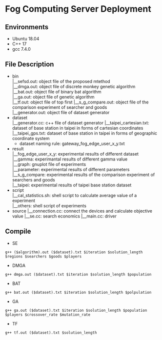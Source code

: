 # Fog Computing Server Deployment

## Environments
* Ubuntu 18.04
* C++ 17
* gcc 7.4.0

## File Description
* bin  
  |\_\_sefsd.out: object file of the proposed mtethod  
  |\_\_dmga.out: object file of discrete monkey genetic algorithm  
  |\_\_bat.out: object file of binary bat algorithm  
  |\_\_ga.out: object file of genetic algorithm  
  |\_\_tf.out: object file of top first
  |\_\_s_g_compare.out: object file of the comparison experiment of searcher and goods  
  |\_\_generator.out: object file of dataset generator  
* dataset  
  |\_\_generator.cc: c++ file of dataset generator
  |\_\_taipei_cartesian.txt: dataset of base station in taipei in forms of cartesian coordinates  
  |\_\_taipei_gps.txt: dataset of base station in taipei in forms of geographic coordinate system
  * dataset naming rule: gateway_fog_edge_user_x_y.txt
* result  
  |\_\_fog_edge_user_x_y: experimental results of different dataset  
  |\_\_gamma: experimantal results of different gamma value  
  |\_\_graph: gnuplot file of experiments  
  |\_\_parameter: experimental results of different parameters  
  |\_\_s_g_compare: experimental results of the comparison experiment of searchers and goods  
  |\_\_taipei: experimental results of taipei base station dataset  
* script  
  |\_\_cal_statistics.sh: shell script to calculate average value of a experiment  
  |\_\_others: shell script of experiments
* source
  |\_\_connection.cc: connect the devices and calculate objective value
  |\_\_se.cc: search economics
  |\_\_main.cc: driver

## Compile
* SE
```
g++ ($algorithm).out ($dataset).txt $iteration $solution_length $regions $searchers $goods $players
```
* DMGA
```
g++ dmga.out ($dataset).txt $iteration $solution_length $population
```
* BAT
```
g++ bat.out ($dataset).txt $iteration $solution_length $polpulation
```
* GA
```
g++ ga.out ($dataset).txt $iteration $solution_length $population $players $crossover_rate $mutation_rate
```
* TF
```
g++ tf.out ($dataset).txt $solution_length